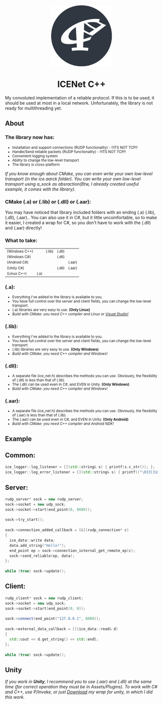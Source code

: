   
<p align="center">
  <img src="https://github.com/enoreex/ice_net/blob/master/.git_logo.png" alt="logo" width="200" height="200">
</p>

<h1 align="center" tabindex="-1" dir="auto"><a class="anchor" aria-hidden="true"></a>ICENet C++</h1>

My convoluted implementation of a reliable protocol. If this is to be used, it should be used at most in a local network. Unfortunately, the library is not ready for multithreading yet. 

<h2 tabindex="-1" dir="auto"><a class="anchor" aria-hidden="true"></a>About</h2>

<h3>The library now has:</h3>

<ul>
  <li style="font-size: smaller;">Installation and support connections (RUDP functionality) - !!ITS NOT TCP!!</li>
  <li style="font-size: smaller;">Handle/Send reliable packets (RUDP functionality) - !!ITS NOT TCP!!</li>
  <li style="font-size: smaller;">Convenient logging system</li>
  <li style="font-size: smaller;">Ability to change the low-level transport</li>
  <li style="font-size: smaller;">The library is cross-platform</li>
</ul>

<i>If you know enough about CMake, you can even write your own low-level transport (in the ice.aarck folder). You can write your own low-level transport using a_sock as absraction(Btw, I already created useful example, it comes with the library).</i>

<h3>CMake (.a) or (.lib) or (.dll) or (.aar): </h3>

You may have noticed that library included folders with an ending (.a) (.lib), (.dll), (.aar).. You can also use it in C#, but it little uncomfortable, so to make it easier, I created a wrap for C#, so you don’t have to work with the (.dll) and (.aar) directly!

<h3>What to take: </h3>
<table>
  <tr>
    <td style="font-size: smaller;">(Windows C++)</td>
    <td style="font-size: smaller;"> </td>
    <td style="font-size: smaller;">(.lib)</td>
    <td style="font-size: smaller;">(.dll)</td>
    <td style="font-size: smaller;"> </td>
  </tr>
  <tr>
    <td style="font-size: smaller;">(Windows C#)</td>
    <td style="font-size: smaller;"> </td>
    <td style="font-size: smaller;">  </td>
    <td style="font-size: smaller;">(.dll)</td>
    <td style="font-size: smaller;">  </td>
  </tr>
  <tr>
    <td style="font-size: smaller;">(Android C#)</td>
    <td style="font-size: smaller;"> </td>
    <td style="font-size: smaller;">  </td>
    <td style="font-size: smaller;">  </td>
    <td style="font-size: smaller;">(.aar)</td>
  </tr>
  <tr>
    <td style="font-size: smaller;">(Unity C#)</td>
    <td style="font-size: smaller;"> </td>
    <td style="font-size: smaller;">  </td>
    <td style="font-size: smaller;">(.dll)</td>
    <td style="font-size: smaller;">(.aar)</td>
  </tr>
    <tr>
    <td style="font-size: smaller;">(Linux C++)</td>
    <td style="font-size: smaller;">(.a)</td>
    <td style="font-size: smaller;">  </td>
    <td style="font-size: smaller;">  </td>
    <td style="font-size: smaller;">  </td>
  </tr>
</table>

<h3>(.a): </h3>

<ul>
  <li style="font-size: smaller;">Everything I've added to the library is available to you.</li>
  <li style="font-size: smaller;">You have full control over the server and client fields, you can change the low-level transport.</li>
  <li style="font-size: smaller;">(.a) libraries are very easy to use. <strong>(Only Linux)</strong></li>
  <li style="font-size: smaller;"><i>Build with CMake: you need C++ compiler and Linux or <a href="https://devblogs.microsoft.com/cppblog/linux-development-with-c-in-visual-studio/">Visual Studio!</a></i></li>
</ul>

<h3>(.lib): </h3>

<ul>
  <li style="font-size: smaller;">Everything I've added to the library is available to you.</li>
  <li style="font-size: smaller;">You have full control over the server and client fields, you can change the low-level transport.</li>
  <li style="font-size: smaller;">(.lib) libraries are very easy to use. <strong>(Only Windows)</strong></li>
  <li style="font-size: smaller;"><i>Build with CMake: you need C++ compiler and Windows!</i></li>
</ul>

<h3>(.dll): </h3>

<ul>
  <li style="font-size: smaller;">A separate file (ice_net.h) describes the methods you can use. Obviously, the flexibility of (.dll) is less than that of (.lib).</li>
  <li style="font-size: smaller;">The (.dll) can be used even in C#, and EVEN in Unity. <strong>(Only Windows)</strong></li>
  <li style="font-size: smaller;"><i>Build with CMake: you need C++ compiler and Windows!</i></li>
</ul>

<h3>(.aar): </h3>

<ul>
  <li style="font-size: smaller;">A separate file (ice_net.h) describes the methods you can use. Obviously, the flexibility of (.aar) is less than that of (.lib).</li>
  <li style="font-size: smaller;">The (.aar) can be used even in C#, and EVEN in Unity. <strong>(Only Android)</strong></li>
  <li style="font-size: smaller;"><i>Build with CMake: you need C++ compiler and Android NDK!</i></li>
</ul>

<h2 tabindex="-1" dir="auto"><a class="anchor" aria-hidden="true"></a>Example</h2>

<h2>Common: </h2>

```C++
ice_logger::log_listener = [](std::string& s) { printf(s.c_str()); };
ice_logger::log_error_listener = [](std::string& s) { printf(("\033[31m" + s + "\033[0m").c_str()); };
```

<h2>Server: </h2>

```C++
rudp_server* sock = new rudp_server;
sock->socket = new udp_sock;
sock->socket->start(end_point(0, 8080));

sock->try_start();

sock->connection_added_callback = [&](rudp_connection* c) 
{ 
  ice_data::write data;
  data.add_string("Hello!");
  end_point ep = sock->connection_internal_get_remote_ep(c);
  sock->send_reliable(ep, data);
};

while (true) sock->update();
```

<h2>Client: </h2>

```C++
rudp_client* sock = new rudp_client;
sock->socket = new udp_sock;
sock->socket->start(end_point(0, 0));

sock->connect(end_point("127.0.0.1", 8080));

sock->external_data_callback = [](ice_data::read& d)
{
  std::cout << d.get_string() << std::endl;
};

while (true) sock->update();
```
<h2 tabindex="-1" dir="auto"><a class="anchor" aria-hidden="true"></a>Unity</h2>

<i>If you work in <strong>Unity</strong>, I recommend you to use (.aar) and (.dll) at the same time (for correct operation they must be in Assets/Plugins). To work with C# and C++, use P/Invoke, or just <a href = "https://github.com/enoreex/ice_net/releases/tag/master_release">Download</a> my wrap for unity, in which I did this work.</i>
